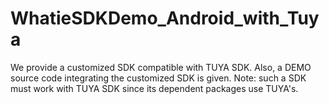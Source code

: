# WhatieSDKDemo_Android_with_Tuya
We provide a customized SDK compatible with TUYA SDK. Also, a DEMO source code integrating the customized SDK is given. Note: such a SDK must work with TUYA SDK since its dependent packages use TUYA's.
